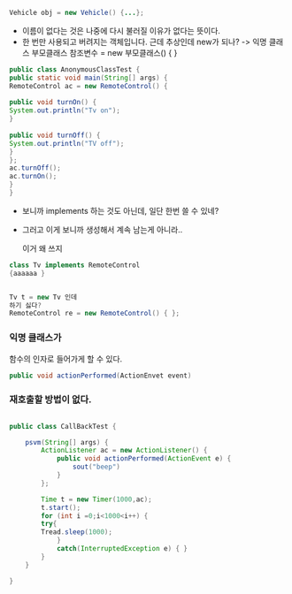 ```java
Vehicle obj = new Vehicle() {...};
```

- 이름이 없다는 것은 나중에 다시 불러질 이유가 없다는 뜻이다. 
- 한 번만 사용되고 버려지는 객체입니다.
 근데 추상인데 new가 되나? -> 익명 클래스
 부모클래스 참조변수 = new 부모클래스() { }

```java
public class AnonymousClassTest {  
public static void main(String[] args) {  
RemoteControl ac = new RemoteControl() {  
  
public void turnOn() {  
System.out.println("Tv on");  
}  
  
public void turnOff() {  
System.out.println("TV off");  
}  
};  
ac.turnOff();  
ac.turnOn();  
}  
}
```
- 보니까 implements 하는 것도 아닌데, 일단 한번 쓸 수 있네? 
- 그러고 이게 보니까 생성해서 계속 남는게 아니라..

	이거 왜 쓰지

```java
class Tv implements RemoteControl
{aaaaaa } 


Tv t = new Tv 인데
하기 싫다? 
RemoteControl re = new RemoteControl() { };
```

### 익명 클래스가 
함수의 인자로 들어가게 할 수 있다. 
```java
public void actionPerformed(ActionEnvet event)
```

### 재호출할 방법이 없다. 




```java

public class CallBackTest { 

	psvm(String[] args) { 
		ActionListener ac = new ActionListener() { 
			public void actionPerformed(ActionEvent e) { 
				sout("beep")
			}
		};

		Time t = new Timer(1000,ac);
		t.start();
		for (int i =0;i<1000<i++) { 
		try{
		Tread.sleep(1000);
			}
			catch(InterruptedException e) { }
		}
	}

}
```